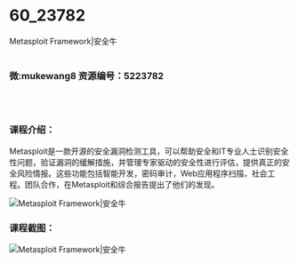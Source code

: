 # 60_23782
Metasploit Framework|安全牛
<br/></br>
<h3>微:mukewang8 资源编号：5223782</h3>
<br/></br>
<h3>课程介绍：</h3>
<p>Metasploit是一款开源的安全漏洞检测工具，可以帮助安全和IT专业人士识别安全性问题，验证漏洞的缓解措施，并管理专家驱动的安全性进行评估，提供真正的安全风险情报。这些功能包括智能开发，密码审计，Web应用程序扫描，社会工程。团队合作，在Metasploit和综合报告提出了他们的发现。</p>
<p><img src="https://www.ko996.com/wp-content/uploads/img/2022/04/1-69-300x231.png" alt="Metasploit Framework|安全牛"></p>
<div class="info-desc">
<h3>课程截图：</h3>
<p><img src="https://www.ko996.com/wp-content/uploads/img/2022/04/2-54.png" alt="Metasploit Framework|安全牛"></p>


			
</div>
